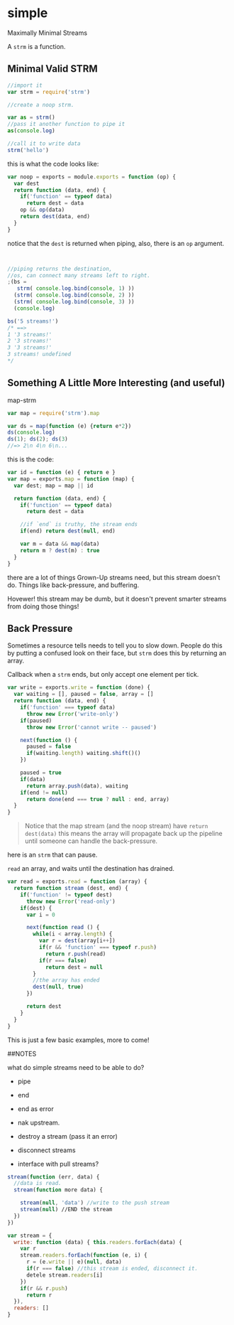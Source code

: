 # simple

Maximally Minimal Streams

A `strm` is a function.

## Minimal Valid STRM

``` js
//import it
var strm = require('strm')

//create a noop strm.

var as = strm()
//pass it another function to pipe it
as(console.log)

//call it to write data
strm('hello')

```
this is what the code looks like:
``` js
var noop = exports = module.exports = function (op) {
  var dest
  return function (data, end) {
    if('function' == typeof data)
      return dest = data
    op && op(data)
    return dest(data, end)
  }
}
```

notice that the `dest` is returned when piping,
also, there is an `op` argument.

``` js


//piping returns the destination,
//os, can connect many streams left to right.
;(bs = 
   strm( console.log.bind(console, 1) ))
  (strm( console.log.bind(console, 2) ))
  (strm( console.log.bind(console, 3) ))
  (console.log)

bs('5 streams!')
/* ==>
1 '3 streams!'
2 '3 streams!'
3 '3 streams!'
3 streams! undefined
*/
```

## Something A Little More Interesting (and useful)

map-strm

``` js
var map = require('strm').map

var ds = map(function (e) {return e*2})
ds(console.log)
ds(1); ds(2); ds(3)
//=> 2\n 4\n 6\n...
```
this is the code:

``` js
var id = function (e) { return e }
var map = exports.map = function (map) {
  var dest; map = map || id

  return function (data, end) {
    if('function' == typeof data)
      return dest = data

    //if `end` is truthy, the stream ends
    if(end) return dest(null, end)

    var m = data && map(data)
    return m ? dest(m) : true
  }
}
```

there are a lot of things Grown-Up streams need, but
this stream doesn't do. Things like back-pressure, and buffering.

Hovewer! this stream may be dumb, but it doesn't prevent smarter
streams from doing those things!

## Back Pressure

Sometimes a resource tells needs to tell you to slow down.
People do this by putting a confused look on their face,
but `strm` does this by returning an array.

Callback when a `strm` ends, but only accept one element per tick.

``` js
var write = exports.write = function (done) {
  var waiting = [], paused = false, array = []
  return function (data, end) {
    if('function' === typeof data)
      throw new Error('write-only')
    if(paused)
      throw new Error('cannot write -- paused')

    next(function () {
      paused = false
      if(waiting.length) waiting.shift()()
    })

    paused = true
    if(data)
      return array.push(data), waiting
    if(end != null)
      return done(end === true ? null : end, array)
  }
}
```

>Notice that the map stream (and the noop stream) have `return dest(data)`
>this means the array will propagate back up the pipeline until someone
>can handle the back-pressure.

here is an `strm` that can pause.

`read` an array, and waits until the destination has drained.

``` js
var read = exports.read = function (array) {
  return function stream (dest, end) {
    if('function' != typeof dest)
      throw new Error('read-only')
    if(dest) {
      var i = 0

      next(function read () {
        while(i < array.length) {
          var r = dest(array[i++])
          if(r && 'function' === typeof r.push)
            return r.push(read)
          if(r === false)
            return dest = null
        }
        //the array has ended
        dest(null, true)
      })

      return dest
    }
  }
}
```

This is just a few basic examples, more to come!

##NOTES

what do simple streams need to be able to do?

* pipe 
* end
* end as error
* nak upstream.
* destroy a stream (pass it an error)
* disconnect streams

* interface with pull streams?


``` js
stream(function (err, data) {
  //data is read.
  stream(function more data) {

    stream(null, 'data') //write to the push stream
    stream(null) //END the stream
  })
})

var stream = {
  write: function (data) { this.readers.forEach(data) {
    var r
    stream.readers.forEach(function (e, i) {
      r = (e.write || e)(null, data)        
      if(r === false) //this stream is ended, disconnect it.
      detele stream.readers[i]
    })
    if(r && r.push)
      return r
  }),
  readers: []
}
```

